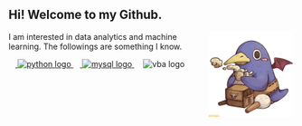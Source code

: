 <h2 align="left"> Hi!  Welcome to my Github. </h2>

<img align="right" height="150" src="https://github.com/Oscar-chu/Oscar-chu/blob/9e2e72e42456cd5fe29c304122faf25487fc8ebc/profile_images/propic_penguin.jpg"  />

I am interested in data analytics and machine learning. The followings are something I know. 

<div align="left">

  <a href = "https://www.python.org/">
  <img width="12" />
  <img src="https://cdn.jsdelivr.net/gh/devicons/devicon/icons/python/python-original.svg" height="30" alt="python logo"  />
  </a>
  
  <a href="https://www.mysql.com/">
  <img width="12" />
  <img src="https://www.svgrepo.com/show/303251/mysql-logo.svg" height="30" alt="mysql logo"  />
  </a>
  
  <img width="12" />
  <img src="https://www.svgrepo.com/show/374159/vba.svg" height="30" alt="vba logo" />


</div>

###

</div>

